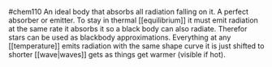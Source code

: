 #chem110 
An ideal body that absorbs all radiation falling on it. A perfect absorber or emitter. To stay in thermal [[equilibrium]] it must emit radiation at the same rate it absorbs it so a black body can also radiate. Therefor stars can be used as blackbody approximations. Everything at any [[temperature]] emits radiation with the same shape curve it is just shifted to shorter [[wave|waves]] gets as things get warmer (visible if hot). 
